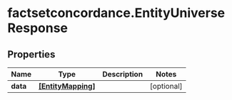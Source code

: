 # factsetconcordance.EntityUniverseResponse

## Properties

Name | Type | Description | Notes
------------ | ------------- | ------------- | -------------
**data** | [**[EntityMapping]**](EntityMapping.md) |  | [optional] 


